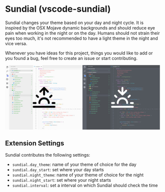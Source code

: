 # Sundial (vscode-sundial)

Sundial changes your theme based on your day and night cycle. It is inspired by the OSX Mojave dynamic backgrounds and should reduce eye pain when working in the night or on the day. Humans should not strain their eyes too much, it's not recommended to have a light theme in the night and vice versa.

Whenever you have ideas for this project, things you would like to add or you found a bug, feel free to create an issue or start contributing.

![VSCode Sundial](images/banner.jpg)

## Extension Settings

Sundial contributes the following settings:

* `sundial.day_theme`: name of your theme of choice for the day
* `sundial.day_start`: set where your day starts
* `sundial.night_theme`: name of your theme of choice for the night
* `sundial.night_start`: set where your night starts
* `sundial.interval`: set a interval on which Sundial should check the time